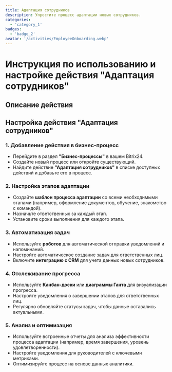 ```yaml
---
title: Адаптация сотрудников
description: Упростите процесс адаптации новых сотрудников.
categories: 
  - 'category_1'
badges: 
  - 'badge_2'
avatar: '/activities/EmployeeOnboarding.webp'
---
```

# Инструкция по использованию и настройке действия "Адаптация сотрудников"

## Описание действия

## **Настройка действия "Адаптация сотрудников"**

### 1. Добавление действия в бизнес-процесс
- Перейдите в раздел **"Бизнес-процессы"** в вашем Bitrix24.
- Создайте новый процесс или откройте существующий.
- Найдите действие **"Адаптация сотрудников"** в списке доступных действий и добавьте его в процесс.

### 2. Настройка этапов адаптации
- Создайте **шаблон процесса адаптации** со всеми необходимыми этапами (например, оформление документов, обучение, знакомство с командой).
- Назначьте ответственных за каждый этап.
- Установите сроки выполнения для каждого этапа.

### 3. Автоматизация задач
- Используйте **роботов** для автоматической отправки уведомлений и напоминаний.
- Настройте автоматическое создание задач для ответственных лиц.
- Включите **интеграцию с CRM** для учета данных новых сотрудников.

### 4. Отслеживание прогресса
- Используйте **Канбан-доски** или **диаграммы Ганта** для визуализации прогресса.
- Настройте уведомления о завершении этапов для ответственных лиц.
- Регулярно обновляйте статусы задач, чтобы данные оставались актуальными.

### 5. Анализ и оптимизация
- Используйте встроенные отчеты для анализа эффективности процесса адаптации (например, время завершения, уровень удовлетворенности).
- Настройте уведомления для руководителей с ключевыми метриками.
- Оптимизируйте процесс на основе данных аналитики.